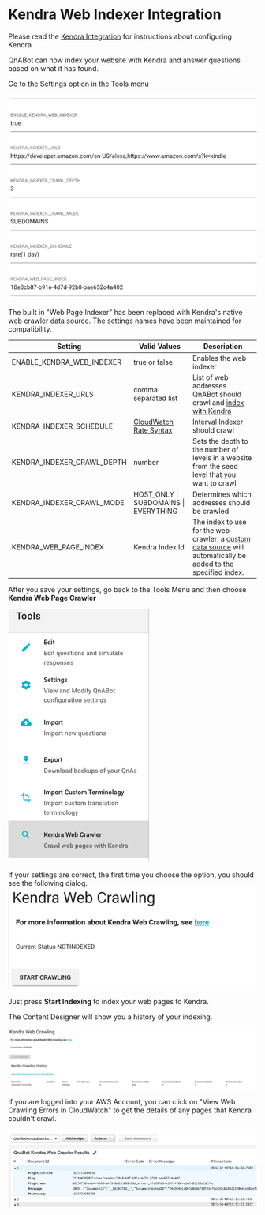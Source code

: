 # Kendra Web Indexer Integration

Please read the [Kendra Integration](../../workshops/kendra/README.md) for instructions about configuring Kendra

QnABot can now index your website with Kendra and answer questions based on what it has found.

Go to the Settings option in the Tools menu

![Setting](./settings.png)

The built in "Web Page Indexer" has been replaced with Kendra's native web crawler data source.
The settings names have been maintained for compatibility.

| Setting | Valid Values | Description |
|---------|--------------|-------------|
| ENABLE_KENDRA_WEB_INDEXER | true or false | Enables the web indexer
| KENDRA_INDEXER_URLS | comma separated list | List of web addresses QnABot should crawl and [index with Kendra](./kendra_crawler_guide/README.md)
| KENDRA_INDEXER_SCHEDULE | [CloudWatch Rate Syntax](https://docs.aws.amazon.com/AmazonCloudWatch/latest/events/ScheduledEvents.html) | Interval Indexer should crawl
| KENDRA_INDEXER_CRAWL_DEPTH | number | Sets the depth to the number of levels in a website from the seed level that you want to crawl
| KENDRA_INDEXER_CRAWL_MODE | HOST_ONLY \| SUBDOMAINS \| EVERYTHING | Determines which addresses should be crawled
| KENDRA_WEB_PAGE_INDEX | Kendra Index Id | The index to use for the web crawler, a [custom data source](https://docs.aws.amazon.com/kendra/latest/dg/data-source-custom.html) will automatically be added to the specified index.  

After you save your settings, go back to the Tools Menu and then choose **Kendra Web Page Crawler**

![Tools](./tools.png)

If your settings are correct, the first time you choose the option, you should see the following dialog.
![No Index Dialog](./NoIndexDialog.png)

Just press **Start Indexing** to index your web pages to Kendra.  

The Content Designer will show you a history of your indexing.

![Index Dialog](./IndexDialog.png)

If you are logged into your AWS Account, you can click on "View Web Crawling Errors in CloudWatch" to get the details of
any pages that Kendra couldn't crawl.

![CloudWatch](cloudwatch.png)
